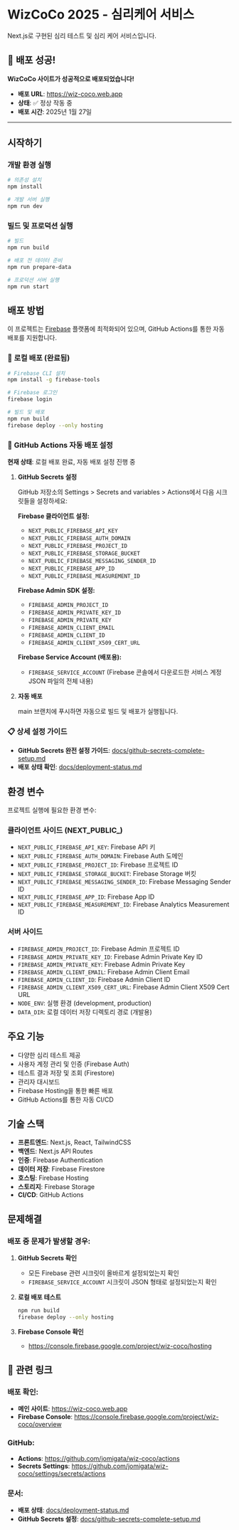 # WizCoCo 2025 - 심리케어 서비스

Next.js로 구현된 심리 테스트 및 심리 케어 서비스입니다.

## 🎉 **배포 성공!**

**WizCoCo 사이트가 성공적으로 배포되었습니다!**
- **배포 URL**: https://wiz-coco.web.app
- **상태**: ✅ 정상 작동 중
- **배포 시간**: 2025년 1월 27일

---

## 시작하기

### 개발 환경 실행

```bash
# 의존성 설치
npm install

# 개발 서버 실행
npm run dev
```

### 빌드 및 프로덕션 실행

```bash
# 빌드
npm run build

# 배포 전 데이터 준비
npm run prepare-data

# 프로덕션 서버 실행
npm run start
```

## 배포 방법

이 프로젝트는 [Firebase](https://firebase.google.com) 플랫폼에 최적화되어 있으며, GitHub Actions를 통한 자동 배포를 지원합니다.

### 🚀 **로컬 배포 (완료됨)**

```bash
# Firebase CLI 설치
npm install -g firebase-tools

# Firebase 로그인
firebase login

# 빌드 및 배포
npm run build
firebase deploy --only hosting
```

### 🔧 **GitHub Actions 자동 배포 설정**

**현재 상태**: 로컬 배포 완료, 자동 배포 설정 진행 중

1. **GitHub Secrets 설정**
   
   GitHub 저장소의 Settings > Secrets and variables > Actions에서 다음 시크릿들을 설정하세요:

   **Firebase 클라이언트 설정:**
   - `NEXT_PUBLIC_FIREBASE_API_KEY`
   - `NEXT_PUBLIC_FIREBASE_AUTH_DOMAIN`
   - `NEXT_PUBLIC_FIREBASE_PROJECT_ID`
   - `NEXT_PUBLIC_FIREBASE_STORAGE_BUCKET`
   - `NEXT_PUBLIC_FIREBASE_MESSAGING_SENDER_ID`
   - `NEXT_PUBLIC_FIREBASE_APP_ID`
   - `NEXT_PUBLIC_FIREBASE_MEASUREMENT_ID`

   **Firebase Admin SDK 설정:**
   - `FIREBASE_ADMIN_PROJECT_ID`
   - `FIREBASE_ADMIN_PRIVATE_KEY_ID`
   - `FIREBASE_ADMIN_PRIVATE_KEY`
   - `FIREBASE_ADMIN_CLIENT_EMAIL`
   - `FIREBASE_ADMIN_CLIENT_ID`
   - `FIREBASE_ADMIN_CLIENT_X509_CERT_URL`

   **Firebase Service Account (배포용):**
   - `FIREBASE_SERVICE_ACCOUNT` (Firebase 콘솔에서 다운로드한 서비스 계정 JSON 파일의 전체 내용)

2. **자동 배포**
   
   main 브랜치에 푸시하면 자동으로 빌드 및 배포가 실행됩니다.

### 📋 **상세 설정 가이드**

- **GitHub Secrets 완전 설정 가이드**: [docs/github-secrets-complete-setup.md](docs/github-secrets-complete-setup.md)
- **배포 상태 확인**: [docs/deployment-status.md](docs/deployment-status.md)

## 환경 변수

프로젝트 실행에 필요한 환경 변수:

### 클라이언트 사이드 (NEXT_PUBLIC_)
- `NEXT_PUBLIC_FIREBASE_API_KEY`: Firebase API 키
- `NEXT_PUBLIC_FIREBASE_AUTH_DOMAIN`: Firebase Auth 도메인
- `NEXT_PUBLIC_FIREBASE_PROJECT_ID`: Firebase 프로젝트 ID
- `NEXT_PUBLIC_FIREBASE_STORAGE_BUCKET`: Firebase Storage 버킷
- `NEXT_PUBLIC_FIREBASE_MESSAGING_SENDER_ID`: Firebase Messaging Sender ID
- `NEXT_PUBLIC_FIREBASE_APP_ID`: Firebase App ID
- `NEXT_PUBLIC_FIREBASE_MEASUREMENT_ID`: Firebase Analytics Measurement ID

### 서버 사이드
- `FIREBASE_ADMIN_PROJECT_ID`: Firebase Admin 프로젝트 ID
- `FIREBASE_ADMIN_PRIVATE_KEY_ID`: Firebase Admin Private Key ID
- `FIREBASE_ADMIN_PRIVATE_KEY`: Firebase Admin Private Key
- `FIREBASE_ADMIN_CLIENT_EMAIL`: Firebase Admin Client Email
- `FIREBASE_ADMIN_CLIENT_ID`: Firebase Admin Client ID
- `FIREBASE_ADMIN_CLIENT_X509_CERT_URL`: Firebase Admin Client X509 Cert URL
- `NODE_ENV`: 실행 환경 (development, production)
- `DATA_DIR`: 로컬 데이터 저장 디렉토리 경로 (개발용)

## 주요 기능

- 다양한 심리 테스트 제공
- 사용자 계정 관리 및 인증 (Firebase Auth)
- 테스트 결과 저장 및 조회 (Firestore)
- 관리자 대시보드
- Firebase Hosting을 통한 빠른 배포
- GitHub Actions를 통한 자동 CI/CD

## 기술 스택

- **프론트엔드**: Next.js, React, TailwindCSS
- **백엔드**: Next.js API Routes
- **인증**: Firebase Authentication
- **데이터 저장**: Firebase Firestore
- **호스팅**: Firebase Hosting
- **스토리지**: Firebase Storage
- **CI/CD**: GitHub Actions

## 문제해결

### 배포 중 문제가 발생할 경우:

1. **GitHub Secrets 확인**
   - 모든 Firebase 관련 시크릿이 올바르게 설정되었는지 확인
   - `FIREBASE_SERVICE_ACCOUNT` 시크릿이 JSON 형태로 설정되었는지 확인

2. **로컬 배포 테스트**
   ```bash
   npm run build
   firebase deploy --only hosting
   ```

3. **Firebase Console 확인**
   - https://console.firebase.google.com/project/wiz-coco/hosting

## 🔗 **관련 링크**

### **배포 확인:**
- **메인 사이트**: https://wiz-coco.web.app
- **Firebase Console**: https://console.firebase.google.com/project/wiz-coco/overview

### **GitHub:**
- **Actions**: https://github.com/jomigata/wiz-coco/actions
- **Secrets Settings**: https://github.com/jomigata/wiz-coco/settings/secrets/actions

### **문서:**
- **배포 상태**: [docs/deployment-status.md](docs/deployment-status.md)
- **GitHub Secrets 설정**: [docs/github-secrets-complete-setup.md](docs/github-secrets-complete-setup.md)
